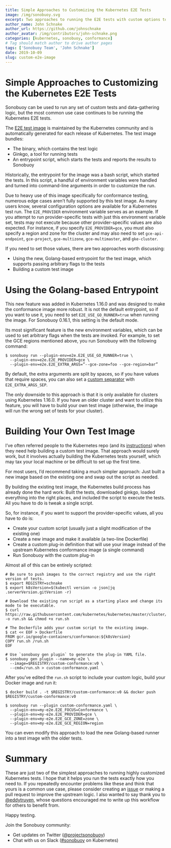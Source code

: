 ```yaml
---
title: Simple Approaches to Customizing the Kubernetes E2E Tests
image: /img/sonobuoy.svg
excerpt: Two approaches to running the E2E tests with custom options to support your workflow.
author_name: John Schnake
author_url: https://github.com/johnschnake
author_avatar: /img/contributors/john-schnake.png
categories: [kubernetes, sonobuoy, conformance]
# Tag should match author to drive author pages
tags: ['Sonobuoy Team', 'John Schnake']
date: 2019-10-09
slug: custom-e2e-image
---
```


# Simple Approaches to Customizing the Kubernetes E2E Tests

Sonobuoy can be used to run any set of custom tests and data-gathering logic, but the most common use case continues to be running the Kubernetes E2E tests.

The [E2E test image](https://github.com/kubernetes/kubernetes/tree/master/test/conformance/image) is maintained by the Kubernetes community and is automatically generated for each release of Kubernetes. The test image bundles:

- The binary, which contains the test logic
- Ginkgo, a tool for running tests
- An entrypoint script, which starts the tests and reports the results to Sonobuoy

Historically, the entrypoint for the image was a bash script, which started the tests. In this script, a handful of environment variables were handled and turned into command-line arguments in order to customize the run.

Due to heavy use of this image specifically for conformance testing, numerous edge cases aren’t fully supported by this test image. As many users know, several configuration options are available for a Kubernetes test run. The `E2E_PROVIDER` environment variable serves as an example. If you attempt to run provider-specific tests with just this environment variable set, tests may not execute because other provider-specific values are also expected. For instance,  if you specify `E2E_PROVIDER=gce`, you must also specify a region and zone for the cluster and may also need to set `gce-api-endpoint`, `gce-project`, `gce-multizone`, `gce-multimaster`, and `gke-cluster`.

If you need to set those values, there are two approaches worth discussing:

- Using the new, Golang-based entrypoint for the test image, which supports passing arbitrary flags to the tests
- Building a custom test image

# Using the Golang-based Entrypoint

This new feature was added in Kubernetes 1.16.0 and was designed to make the conformance image more robust. It is not the default entrypoint, so if you want to use it, you need to set `E2E_USE_GO_RUNNER=true` when running the image. For Sonobuoy 0.16.1, this setting is the default mode.

Its most significant feature is the new environment variables, which can be used to set arbitrary flags when  the tests are invoked. For example, to set the GCE regions mentioned above, you run Sonobuoy with the following command:

```
$ sonobuoy run --plugin-env=e2e.E2E_USE_GO_RUNNER=true \
  --plugin-env=e2e.E2E_PROVIDER=gce \
  --plugin-env=e2e.E2E_EXTRA_ARGS=”--gce-zone=foo --gce-region=bar”
```

By default, the extra arguments are split by spaces, so if you have values that require spaces, you can also set a [custom separator](https://github.com/kubernetes/kubernetes/blob/master/cluster/images/conformance/go-runner/cmd_test.go#L101-L110) with `E2E_EXTRA_ARGS_SEP`.

The only downside to this approach is that it is only available for clusters using Kubernetes 1.16.0. If you have an older cluster and want to utilize this feature, you will have to build your own test image (otherwise, the image will run the wrong set of tests for your cluster).

# Building Your Own Test Image

I’ve often referred people to the Kubernetes repo (and its [instructions](https://github.com/kubernetes/kubernetes/tree/master/test/conformance/image#how-to-release-by-hand)) when they need help building a custom test image.  That approach would surely work, but it involves actually building the Kubernetes tests yourself, which may tax your local machine or be difficult to set up the first time.

For most users, I’d recommend taking a much simpler approach: Just built a new image based on the existing one and swap out the script as needed.

By building the existing test image, the Kubernetes build process has already done the hard work: Built the tests, downloaded ginkgo, loaded everything into the right places, and included the script to execute the tests. All you have to do is tweak a single script.

So, for instance, if you want to support the provider-specific values, all you have to do is:

- Create your custom script (usually just a slight modification of the existing one)
- Create a new image and make it available (a two-line Dockerfile)
- Create a custom plug-in definition that will use your image instead of the upstream Kubernetes conformance image (a single command)
- Run Sonobuoy with the custom plug-in

Almost all of this can be entirely scripted:

```
# Be sure to push images to the correct registry and use the right version of tests.
$ export REGISTRY=schnake
$ export k8sVersion=$(kubectl version -o json|jq .serverVersion.gitVersion -r) 

# Download the existing run script as a starting place and change its mode to be executable.
$ curl https://raw.githubusercontent.com/kubernetes/kubernetes/master/cluster/images/conformance/run_e2e.sh -o run.sh && chmod +x run.sh

# The Dockerfile adds your custom script to the existing image.
$ cat << EOF > Dockerfile
FROM gcr.io/google-containers/conformance:${k8sVersion}
COPY run.sh /run.sh
EOF

# Use `sonobuoy gen plugin` to generate the plug-in YAML file.
$ sonobuoy gen plugin --name=my-e2e \
  --image=$REGISTRY/custom-conformance:v0 \
  --cmd=/run.sh > custom-conformance.yaml
```

After you’ve edited the `run.sh` script to include your custom logic, build your Docker image and run it:

```
$ docker build . -t $REGISTRY/custom-conformance:v0 && docker push $REGISTRY/custom-conformance:v0

$ sonobuoy run --plugin custom-conformance.yaml \
  --plugin-env=my-e2e.E2E_FOCUS=Conformance \
  --plugin-env=my-e2e.E2E_PROVIDER=gce \
  --plugin-env=my-e2e.E2E_GCE_ZONE=zone \
  --plugin-env=my-e2e.E2E_GCE_REGION=region
```

You can even modify this approach to load the new Golang-based runner into a test image with the older tests.

# Summary

These are just two of the simplest approaches to running highly customized Kubernetes tests. I hope that it helps you run the tests exactly how you need to. If you repeatedly encounter problems like these and think that yours is a common use case, please consider creating an [issue](https://github.com/kubernetes/kubernetes/issues/new/choose) or making a pull request to improve the upstream logic. I also wanted to say thank you to [@eddytruyen](https://github.com/eddytruyen), whose questions encouraged me to write up this workflow for others to benefit from.

Happy testing.

Join the Sonobuoy community:

- Get updates on Twitter ([@projectsonobuoy](https://twitter.com/projectsonobuoy))
- Chat with us on Slack ([#sonobuoy](https://kubernetes.slack.com/messages/sonobuoy) on Kubernetes)
